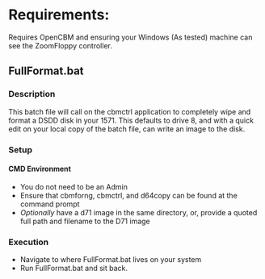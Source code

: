 # Requirements:
Requires OpenCBM and ensuring your Windows (As tested) machine can see the ZoomFloppy controller.

## FullFormat.bat
### Description
This batch file will call on the cbmctrl application to completely wipe and format a DSDD disk in your 1571.  This defaults to drive 8, and with a quick edit on your local copy of the batch file, can write an image to the disk.

### Setup
#### CMD Environment
- You do not need to be an Admin
- Ensure that cbmforng, cbmctrl, and d64copy can be found at the command prompt
- *Optionally* have a d71 image in the same directory, or, provide a quoted full path and filename to the D71 image

### Execution
- Navigate to where FullFormat.bat lives on your system
- Run FullFormat.bat and sit back.

